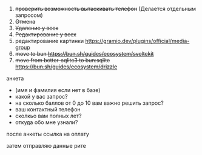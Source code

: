 1. ~~проверить возможность вытаскивать телефон~~ (Делается отдельным запросом)
2. ~~Отмена~~
3. ~~Удаление у всех~~
4. ~~Редактирование у всех~~
5. редактирование картинки https://gramio.dev/plugins/official/media-group
6. ~~move to bun https://bun.sh/guides/ecosystem/sveltekit~~
7. ~~move from better-sqlite3 to bun:sqlite https://bun.sh/guides/ecosystem/drizzle~~

анкета

- (имя и фамилия если нет в базе)
- какой у вас запрос?
- на сколько баллов от 0 до 10 вам важно решить запрос?
- ваш контактный телефон
- сколкьо вам полных лет?
- откуда обо мне узнали?

после анкеты ссылка на оплату

затем отправляю данные рите
